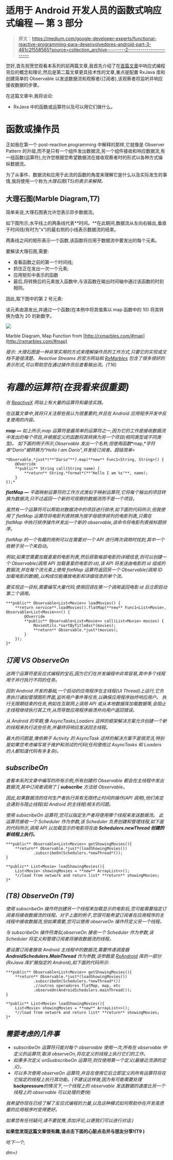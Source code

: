 # 适用于 Android 开发人员的函数式响应式编程 — 第 3 部分

> 原文：<https://medium.com/google-developer-experts/functional-reactive-programming-para-desenvolvedores-android-part-3-461c2f558565?source=collection_archive---------2----------------------->

您好,首先祝贺您观看本系列的前两篇文章,我首先介绍了在[首篇文章](/google-developer-experts/reactive-programming-para-desenvolvedores-android-part-i-53788a4fbc9f#.ds3wsaxim)中响应式编程背后的概念和理论,然后是第二篇文章更具技术性的文章,重点是配置 RxJava 库和创建简单的 Observable 以发送数据流和观察者(订阅者),该观察者将监听并响应接收数据的步骤。

在这篇文章中,我将谈论:

*   RxJava 中的函数或运算符以及可以用它们做什么。

# 函数或操作员

正如我在第一个 post-reactive programming 中解释的那样,它就像是 Observer Pattern 的升级,而不是只有一个组件发出数据流,另一个组件接收和响应数据流,有一组函数(运算符),允许您根据您希望数据流在接收观察者时的形式以各种方式操纵数据流。

为了从事件、数据流和应用于此流的函数的角度来理解它是什么以及实际发生的事情,我将使用一个称为*大理石图(T5)的表示来解释。*

## 大理石图(Marble Diagram,T7)

简单来说,大理石图表允许您表示异步数据流。

如下图所示,水平线上的两条线代表**时间。**在此期间,数据流从左向右输出,垂直于时间线(有时为“x”)的最右侧的小线表示数据流的结束。

两条线之间的矩形表示一个函数,该函数将应用于数据流中要发出的每个元素。

要解读大理石图,需要:

*   查看函数之前的第一个时间线;
*   抓住正在发出一次一个元素;
*   应用矩形中表示的函数
*   最后,将转换后的元素放入函数中,与该函数在输出时间轴中通过该函数的时刻相同。

因此,取下图中的第 2 号元素:

该元素由源发出,并通过一个函数(在本例中将其值乘以 map 函数中的 10) 将其转换为值为 20 的新数字。

![](img/eee37f6e3970ad91619c693e4700987e.png)

Marble Diagram, Map Function from [http://rxmarbles.com/#map](http://rxmarbles.com/#map)

*提示:* **大理石图是一种非常实用的*方式*来理解操作员的工作方式,只要它的实现或文档不是很清楚。
Reactive Streams 的官方网站和* [*RxMarbles*](http://rxmarbles.com/#map) *包含了很多很好的表示形式,可以帮助您在通过操作员后查看输出流。(T16)**

# ***有趣的运算符(在我看来很重要)***

*在 [ReactiveX](http://reactivex.io/documentation/operators.html) 网站上有大量的运算符和最佳实践。*

*在这篇文章中,我将只关注那些我认为很重要的,并且在 Android 应用程序开发中反复使用的内容。*

***map —** 如上所示,map 运算符是最简单的运算符之一,因为它的工作是接收数据流中发出的每个项目,并根据定义的函数将其转换为另一个项目(相同类型或不同类型)。
如下面的例子所示,Observable 发出一个名称,但使用函数**map,**字符串“Dario”被转换为“Hello I am Dario”,并发给订阅者。*超级简单=**

```
*Observable.*just*(**"Dario"**).map(**new** Func1<String, String>() {
    @Override
    **public** String call(String name) {
        **return** String.*format*(**"Hello I am %s"**, name);
    }
});*
```

***flatMap —** 平面映射运算符的工作方式类似于映射运算符,它将每个输出的项目转换为数据流,只不过返回一个新的可观察的数据流而不是一个项目。*

*虽然有一个运算符可以帮助对数据流中的项目进行排序,如下面的代码所示,但我使用了 flatMap 运算符将电影列表转换为按字母顺序排列的电影列表,只需在 flatMap 中执行排序操作并发出一个新的 observable,该命令将电影列表按标题排序。*

*flatMap 的一个有趣的用例可以在需要对一个 API 进行两次调用时找到,其中一个依赖于另一个来启动。*

*例如,如果您需要加载喜爱的电影列表,然后获取每部电影的详细信息,则可以创建一个 Observable(调用 API 加载喜爱的电影的 id),该 API 将发送由电影的 id 组成的数据流,并在每个流元素上使用 flatMap 运算符返回另一个 Observable(调用 ID 加载电影的数据),以构成仅能播放电影和详细信息的单个流。*

*要实现这一目标,需要编写大量代码,使用回调在第一个调用返回电影 id 后立即启动第二个调用。*

```
***public** Observable<List<Movie>> loadMovies() {
    **return service**.loadMovies().flatMap(**new** Func1<List<Movie>, Observable<List<Movie>>>() {
        @Override
        **public** Observable<List<Movie>> call(List<Movie> movies) {
            MovieUtils.*sortByTitleAsc*(movies);
            **return** Observable.*just*(movies);
        }
    });
}*
```

## *订阅 VS ObserveOn*

*这两个运算符是反应式编程的宝石,因为它们在并发编程中非常容易,其中多个线程用于并行执行不同的任务。*

*回到 Android 开发的基础,一个启动的应用程序在主线程(UI Thread)上运行,它负责执行诸如管理图形界面,监听用户事件等任务,以确保应用程序始终响应用户。
执行无限期结束的任务,例如在互联网上调用 API 或从本地数据库加载数据等,会阻止主线程继续执行其工作,从而导致应用程序崩溃并向用户返回错误。*

*从 Android 的早期,像 AsyncTasks,Loaders 这样的框架解决方案允许创建一个新的线程来执行这些任务,并最终将响应发送回主线程。*

*最大的问题是,像依赖于 Activity 的 AsyncTask 这样的解决方案不是很灵活,特别是如果您考虑编写易于维护和测试的代码(任何使用过 AsyncTasks 和 Loaders 的人都知道代码有多复杂)。*

## ***subscribeOn***

*查看本系列文章中编写的所有示例,所有创建的 Observable 都会在主线程中发出数据流,其中订阅者调用了 [ **subscribe** 方法给 Observable。*

*因此,如果数据流的任何生产者执行具有无限终止时间的操作(API 调用),他们肯定会遇到与阻止线程(如 Android 的主线程)相关的问题。*

*使用 subscribeOn 运算符,您可以指定生产者将使用哪个线程来发送数据流。
此运算符接收一个 Scheduler 作为参数,该 Scheduler 负责创建和管理线程,如下面的代码所示,调用 API 以加载显示的电影将在由 **Schedulers.newThread 创建的新线程上执行。***

```
***public** Observable<List<Movie>> getShowingMovies(){
    **return** Observable.*just*(loadShowingMovies())
            .subscribeOn(Schedulers.*newThread*());
}

**public** List<Movie> loadShowingMovies(){
    List<Movie> showingMovies = **new** ArrayList<>();
    *//load from network and return list* **return** showingMovies;
}*
```

## *(T8) ObserveOn (T9)*

*使用 subscribeOn 操作符创建另一个线程来加载显示的电影后,您可能需要指定订阅者将接收数据流的线程。对于上面的例子,您很可能希望订阅者在应用程序的主线程中接收数据流,但如果需要,您可以使用 observeOn 操作符定义另一个线程。*

*与 subscribeOn 操作符类似,observeOn 接收一个 Scheduler 作为参数,该 Scheduler 将定义和管理订阅者将接收数据流的线程。*

*要设置订阅者接收 Android 主线程中的数据流,需要传递调度器 **AndroidSchedulers.MainThread** 作为参数,该参数是 [RxAndroid](https://github.com/ReactiveX/RxAndroid) 库的一部分(RxJava 库扩展指定的 Android),如下面的代码所示:*

```
***public** Observable<List<Movie>> getShowingMovies(){
    **return** Observable.*just*(loadShowingMovies())
            .subscribeOn(Schedulers.*newThread*())
            .//outros operadores flatMap, map, etc
            .observeOn(AndroidSchedulers.mainThread());
}

**public** List<Movie> loadShowingMovies(){
    List<Movie> showingMovies = **new** ArrayList<>();
    *//load from network and return list* **return** showingMovies;
}*
```

## *需要考虑的几件事*

*   *subscribeOn 运算符只能对每个 observable 使用一次,所有在 observable 中定义的运算符,取消 observeOn,将在定义的线程上执行它们的工作。*
*   *如果多次定义 onSusbscribeOn 运算符,则仅使用第一个定义(最接近流源的定义)。*
*   *可以多次使用 observeOn 运算符,并且在使用它后立即定义的所有运算符将在它指定的线程上执行其功能。(不建议这样做,因为有可能需要处理***backpressure***的情况下,一个线程上的 observable 发送数据的速度比另一个线程上的 observable 可以处理的更快)*

*我希望你现在已经了解了反应式编程的力量,以及这种模式如何帮助你在开发高质量的应用程序时变得更好。*

*如果您有任何疑问,请不要犹豫,添加评论,以便我们可以进行对话:)*

**如果您发现这篇文章很有趣,请点击下面的心脏点击并与朋友分享!(T9 )**

*吃下一个,*

*dm=)*